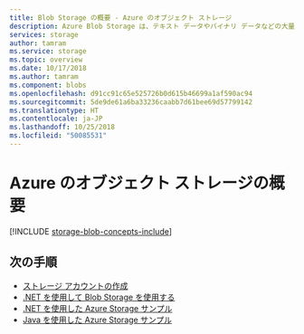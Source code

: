 ```yaml
---
title: Blob Storage の概要 - Azure のオブジェクト ストレージ
description: Azure Blob Storage は、テキスト データやバイナリ データなどの大量の非構造化オブジェクト データを格納します。 Azure Blob Storage は、高度にスケーラブルな高可用性のストレージです。 クライアントは、PowerShell または Azure CLI から Azure Storage クライアント ライブラリまたは REST を使用して、Blob Storage 内のデータ オブジェクトにプログラムによってアクセスできます。
services: storage
author: tamram
ms.service: storage
ms.topic: overview
ms.date: 10/17/2018
ms.author: tamram
ms.component: blobs
ms.openlocfilehash: d91cc91c65e525726b0d615b46699a1af590ac94
ms.sourcegitcommit: 5de9de61a6ba33236caabb7d61bee69d57799142
ms.translationtype: HT
ms.contentlocale: ja-JP
ms.lasthandoff: 10/25/2018
ms.locfileid: "50085531"
---
```

# <a name="introduction-to-object-storage-in-azure"></a>Azure のオブジェクト ストレージの概要

[!INCLUDE [storage-blob-concepts-include](../../../includes/storage-blob-concepts-include.md)]

## <a name="next-steps"></a>次の手順

* [ストレージ アカウントの作成](../common/storage-create-storage-account.md?toc=%2fazure%2fstorage%2fblobs%2ftoc.json)
* [.NET を使用して Blob Storage を使用する](storage-dotnet-how-to-use-blobs.md)
* [.NET を使用した Azure Storage サンプル](../common/storage-samples-dotnet.md)
* [Java を使用した Azure Storage サンプル](../common/storage-samples-java.md)
